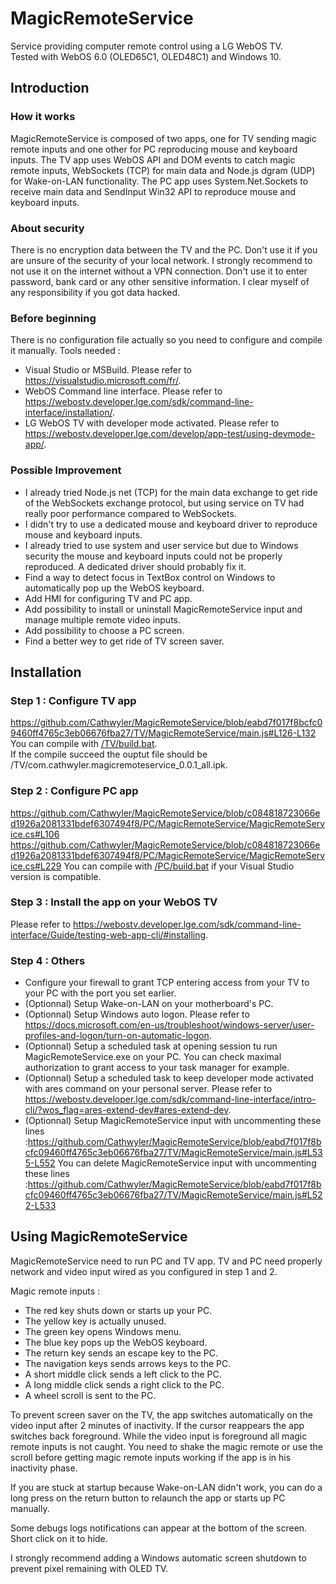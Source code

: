 # MagicRemoteService
Service providing computer remote control using a LG WebOS TV.</br>
Tested with WebOS 6.0 (OLED65C1, OLED48C1) and Windows 10.

## Introduction

### How it works
MagicRemoteService is composed of two apps, one for TV sending magic remote inputs and one other for PC reproducing mouse and keyboard inputs. The TV app uses WebOS API and DOM events to catch magic remote inputs, WebSockets (TCP) for main data and Node.js dgram (UDP) for Wake-on-LAN functionality. The PC app uses System.Net.Sockets to receive main data and SendInput Win32 API to reproduce mouse and keyboard inputs.

### About security
There is no encryption data between the TV and the PC. Don't use it if you are unsure of the security of your local network. I strongly recommend to not use it on the internet without a VPN connection. Don't use it to enter password, bank card or any other sensitive information. I clear myself of any responsibility if you got data hacked.

### Before beginning
There is no configuration file actually so you need to configure and compile it manually. Tools needed :
- Visual Studio or MSBuild. Please refer to https://visualstudio.microsoft.com/fr/.
- WebOS Command line interface. Please refer to https://webostv.developer.lge.com/sdk/command-line-interface/installation/.
- LG WebOS TV with developer mode activated. Please refer to https://webostv.developer.lge.com/develop/app-test/using-devmode-app/.

### Possible Improvement
- I already tried Node.js net (TCP) for the main data exchange to get ride of the WebSockets exchange protocol, but using service on TV had really poor performance compared to WebSockets.
- I didn't try to use a dedicated mouse and keyboard driver to reproduce mouse and keyboard inputs.
- I already tried to use system and user service but due to Windows security the mouse and keyboard inputs could not be properly reproduced. A dedicated driver should probably fix it.
- Find a way to detect focus in TextBox control on Windows to automatically pop up the WebOS keyboard.
- Add HMI for configuring TV and PC app.
- Add possibility to install or uninstall MagicRemoteService input and manage multiple remote video inputs.
- Add possibility to choose a PC screen.
- Find a better wey to get ride of TV screen saver.

## Installation

### Step 1 : Configure TV app
https://github.com/Cathwyler/MagicRemoteService/blob/eabd7f017f8bcfc09460ff4765c3eb06676fba27/TV/MagicRemoteService/main.js#L126-L132
You can compile with [/TV/build.bat](/TV/build.bat).</br>
If the compile succeed the ouptut file should be /TV/com.cathwyler.magicremoteservice_0.0.1_all.ipk.

### Step 2 : Configure PC app
https://github.com/Cathwyler/MagicRemoteService/blob/c084818723066ed1926a2081331bdef6307494f8/PC/MagicRemoteService/MagicRemoteService.cs#L106
https://github.com/Cathwyler/MagicRemoteService/blob/c084818723066ed1926a2081331bdef6307494f8/PC/MagicRemoteService/MagicRemoteService.cs#L229
You can compile with [/PC/build.bat](/PC/build.bat) if your Visual Studio version is compatible.

### Step 3 : Install the app on your WebOS TV
Please refer to https://webostv.developer.lge.com/sdk/command-line-interface/Guide/testing-web-app-cli/#installing.

### Step 4 : Others
- Configure your firewall to grant TCP entering access from your TV to your PC with the port you set earlier.
- (Optionnal) Setup Wake-on-LAN on your motherboard's PC.
- (Optionnal) Setup Windows auto logon. Please refer to https://docs.microsoft.com/en-us/troubleshoot/windows-server/user-profiles-and-logon/turn-on-automatic-logon.
- (Optionnal) Setup a scheduled task at opening session tu run MagicRemoteService.exe on your PC. You can check maximal authorization to grant access to your task manager for example.
- (Optionnal) Setup a scheduled task to keep developer mode activated with ares command on your personal server. Please refer to https://webostv.developer.lge.com/sdk/command-line-interface/intro-cli/?wos_flag=ares-extend-dev#ares-extend-dev.
- (Optionnal) Setup MagicRemoteService input with uncommenting these lines :https://github.com/Cathwyler/MagicRemoteService/blob/eabd7f017f8bcfc09460ff4765c3eb06676fba27/TV/MagicRemoteService/main.js#L535-L552 You can delete MagicRemoteService input with uncommenting these lines :https://github.com/Cathwyler/MagicRemoteService/blob/eabd7f017f8bcfc09460ff4765c3eb06676fba27/TV/MagicRemoteService/main.js#L522-L533

## Using MagicRemoteService
MagicRemoteService need to run PC and TV app. TV and PC need properly network and video input wired as you configured in step 1 and 2.

Magic remote inputs :
- The red key shuts down or starts up your PC.
- The yellow key is actually unused.
- The green key opens Windows menu.
- The blue key pops up the WebOS keyboard.
- The return key sends an escape key to the PC.
- The navigation keys sends arrows keys to the PC.
- A short middle click sends a left click to the PC.
- A long middle click sends a right click to the PC.
- A wheel scroll is sent to the PC.

To prevent screen saver on the TV, the app switches automatically on the video input after 2 minutes of inactivity. If the cursor reappears the app switches back foreground. While the video input is foreground all magic remote inputs is not caught. You need to shake the magic remote or use the scroll before getting magic remote inputs working if the app is in his inactivity phase.

If you are stuck at startup because Wake-on-LAN didn't work, you can do a long press on the return button to relaunch the app or starts up PC manually.

Some debugs logs notifications can appear at the bottom of the screen. Short click on it to hide.

I strongly recommend adding a Windows automatic screen shutdown to prevent pixel remaining with OLED TV.
